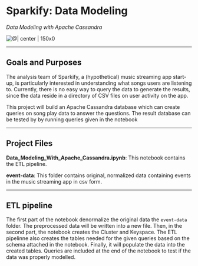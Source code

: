 # Sparkify: Data Modeling
*Data Modeling with Apache Cassandra*

![@| center | 150x0](https://images.techhive.com/images/article/2014/06/cassandra-logo-fxd-100310326-primary.idge.jpg)

---
## Goals and Purposes

The analysis team of Sparkify, a (hypothetical) music streaming app start-up, is particularly interested in understanding what songs users are listening to. Currently, there is no easy way to query the data to generate the results, since the data reside in a directory of CSV files on user activity on the app.

This project will build an Apache Cassandra database which can create queries on song play data to answer the questions. The result database can be tested by by running queries given in the notebook

---
## Project Files

**Data_Modeling_With_Apache_Cassandra.ipynb**: This notebook contains the ETL pipeline.

**event-data**: This folder contains original, normalized data containing events in the music streaming app in csv form.

---
## ETL pipeline

The first part of the notebook denormalize the original data the `event-data` folder. The preprocessed data will be written into a new file. Then, in the second part, the notebook creates the Cluster and Keyspace. The ETL pipelinne also creates the tables needed for the given queries based on the schema attached in the notebook. Finally, it will populate the data into the created tables. Queries are included at the end of the notebook to test if the data was properly modelled.
